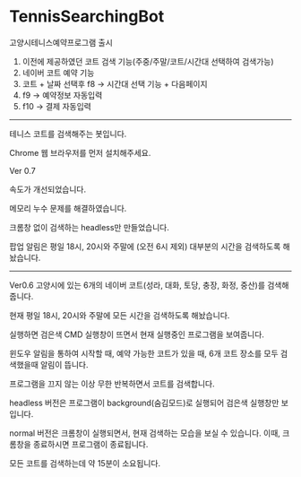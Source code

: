 # TennisSearchingBot
고양시테니스예약프로그램 출시

1) 이전에 제공하였던 코트 검색 기능(주중/주말/코트/시간대 선택하여 검색가능)
2) 네이버 코트 예약 기능
 1) 코트 + 날짜 선택후 f8 -> 시간대 선택 기능 + 다음페이지
 2) f9 -> 예약정보 자동입력
 3) f10 -> 결제 자동입력

--------------------------------------------------------------------------------------
테니스 코트를 검색해주는 봇입니다.

Chrome 웹 브라우저를 먼저 설치해주세요.

Ver 0.7

속도가 개선되었습니다.

메모리 누수 문제를 해결하였습니다.

크롬창 없이 검색하는 headless만 만들었습니다.

팝업 알림은 평일 18시, 20시와 주말에 (오전 6시 제외) 대부분의 시간을 검색하도록 해놨습니다.


--------------------------------------------------------------------------------------


Ver0.6 
고양시에 있는 6개의 네이버 코트(성라, 대화, 토당, 충장, 화정, 중산)를 검색해줍니다.

현재 평일 18시, 20시와 주말에 모든 시간을 검색하도록 해놨습니다.

실행하면 검은색 CMD 실행창이 뜨면서 현재 실행중인 프로그램을 보여줍니다.

윈도우 알림을 통하여 시작할 때, 예약 가능한 코트가 있을 때, 6개 코트 장소를 모두 검색했을때 알림이 뜹니다.

프로그램을 끄지 않는 이상 무한 반복하면서 코트를 검색합니다.

headless 버전은 프로그램이 background(숨김모드)로 실행되어 검은색 실행창만 보입니다.

normal 버전은 크롬창이 실행되면서, 현재 검색하는 모습을 보실 수 있습니다. 이때, 크롬창을 종료하시면 프로그램이 종료됩니다.

모든 코트를 검색하는데 약 15분이 소요됩니다.
